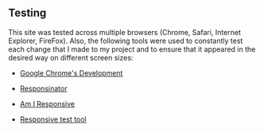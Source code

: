 ## Testing

This site was tested across multiple browsers (Chrome, Safari, Internet Explorer, FireFox). Also, the following tools were used to constantly test each change that I made to my project and to ensure that it appeared in the desired way on different screen sizes:

- [Google Chrome's Development](https://www.google.com/chrome/dev/)

- [Responsinator](http://www.responsinator.com)

- [Am I Responsive](http://ami.responsivedesign.is/#)

- [Responsive test tool](http://responsivetesttool.com)

